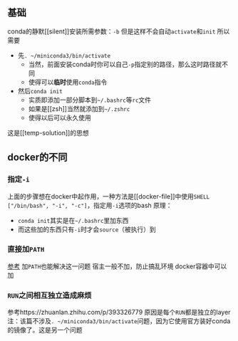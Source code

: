 ## 基础
conda的静默[[silent]]安装所需参数：`-b`
但是这样不会自动`activate`和`init`
所以需要
- 先`. ~/miniconda3/bin/activate`
  - 当然，前面安装conda时你可以自己`-p`指定别的路径，那么这时路径就不同
  - 使得可以**临时**使用`conda`指令
- 然后`conda init`
  - 实质即添加一部分脚本到`~/.bashrc`等`rc`文件
  - 如果是[[zsh]]当然就添加到`~/.zshrc`
  - 使得以后可以永久使用

这是[[temp-solution]]的思想
## docker的不同
### 指定`-i`
上面的步骤想在docker中起作用，一种方法是[[docker-file]]中使用`SHELL ["/bin/bash", "-i", "-c"]`，指定用`-i`选项的bash
原理：
- `conda init`其实是在`~/.bashrc`里加东西
- 而这些加的东西只有`-i`时才会`source`（被执行）到
### 直接加`PATH`
[参考](https://stackoverflow.com/questions/69259311/why-do-i-got-conda-command-not-found-when-building-a-docker-while-in-base-im)
加`PATH`也能解决这一问题
宿主一般不加，防止搞乱环境
docker容器中可以加
### `RUN`之间相互独立造成麻烦
参考https://zhuanlan.zhihu.com/p/393326779
原因是每个`RUN`都是独立的layer
注：该篇不涉及`. ~/miniconda3/bin/activate`问题，因为它使用官方装好conda的镜像了。这是另一个问题